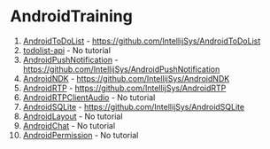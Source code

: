 # AndroidTraining

1. [AndroidToDoList](http://intellij.my/2016/08/11/building-a-to-do-list-android-mobile-app-part-1/) - https://github.com/IntellijSys/AndroidToDoList
2. [todolist-api](https://github.com/IntellijSys/todolist-api) - No tutorial
3. [AndroidPushNotification](http://intellij.my/2017/05/15/android-gcm-push-notification-tutorial/) - https://github.com/IntellijSys/AndroidPushNotification
4. [AndroidNDK](http://intellij.my/2017/05/10/how-to-create-a-c-library-with-ndk-on-android-studio/) -  https://github.com/IntellijSys/AndroidNDK
5. [AndroidRTP](http://intellij.my/2017/05/12/android-rtp-video-audio-stream-via-vlc-player/) - https://github.com/IntellijSys/AndroidRTP
6. [AndroidRTPClientAudio]() - No tutorial
7. [AndroidSQLite](http://intellij.my/2017/05/16/android-sqlite-tutorial/) - https://github.com/IntellijSys/AndroidSQLite
8. [AndroidLayout](https://github.com/IntellijSys/AndroidLayout) - No tutorial
9. [AndroidChat](https://github.com/IntellijSys/AndroidChat) - No tutorial
10. [AndroidPermission]() - No tutorial